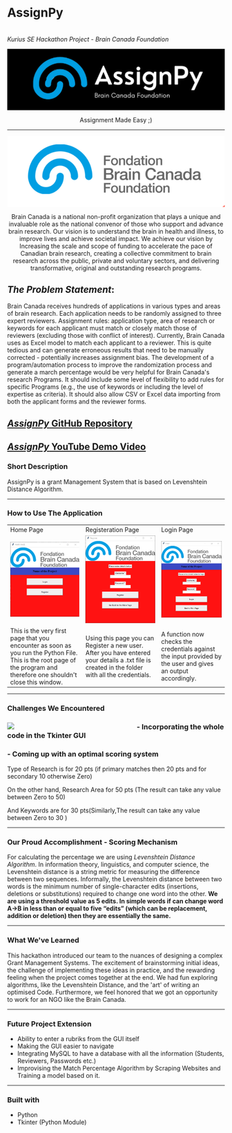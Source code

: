 # AssignPy <img>
<br><i>Kurius SE Hackathon Project - Brain Canada Foundation </br></i>
<div align = "center">
  <img align="center" src= "https://github.com/madhuv-sharma/AssignPy/blob/main/logoassignpylong.png" width='610'>
  <p></p>
  <p>Assignment Made Easy ;)</p>
</div>

___

<div align = "center">
  <img align="center" src= "https://github.com/madhuv-sharma/AssignPy/blob/main/MdLogo.png" >
  <p></p>
  <p>Brain Canada is a national non-profit organization that plays a unique and invaluable role as the national convenor of those who support and advance brain research. Our vision is to understand the brain in health and illness, to improve lives and achieve societal impact. We achieve our vision by Increasing the scale and scope of funding to accelerate the pace of Canadian brain research, creating a collective commitment to brain research across the public, private and voluntary sectors, and delivering transformative, original and outstanding research programs.
  </p>
</div>


## *The Problem Statement*: 
Brain Canada receives hundreds of applications in various types and areas of brain research. Each application needs to be randomly assigned to three expert reviewers. Assignment rules: application type, area of research or keywords for each applicant must match or closely match those of reviewers (excluding those with conflict of interest). Currently, Brain Canada uses as Excel model to match each applicant to a reviewer. This is quite tedious and can generate erroneous results that need to be manually corrected - potentially increases assignment bias. The development of a program/automation process to improve the randomization process and generate a march percentage would be very helpful for Brain Canada's research Programs. It should include some level of flexibility to add rules for specific Programs (e.g., the use of keywords or including the level of expertise as criteria). It should also allow CSV or Excel data importing from both the applicant forms and the reviewer forms. 
## [*AssignPy* GitHub Repository](https://github.com/madhuv-sharma/AssignPy)
## [*AssignPy* YouTube Demo Video](https://youtu.be/cpTFEdGEPLg)
### Short Description
AssignPy is a grant Management System that is based on Levenshtein Distance Algorithm.
___


### How to Use The Application
<table>
  <tr><td>Home Page</td><td>Registeration Page</td><td>Login Page</td></tr>
  <tr><td><img src= "https://github.com/madhuv-sharma/AssignPy/blob/main/MainPage.png" ></td><td><img src= "https://github.com/madhuv-sharma/AssignPy/blob/main/Register.png" ></td><td><img src= "https://github.com/madhuv-sharma/AssignPy/blob/main/Login.png" ></td></tr>
  <tr><td>This is the very first page that you encounter as soon as you run the Python File. This is the root page of the program and therefore one shouldn't close this window. </td><td>Using this page you can Register a new user. After you have entered your details a .txt file is created in the folder with all the credentials.</td><td>A function now checks the credentials against the input provided by the user and gives an output accordingly. </td></tr>
</table>

___

### Challenges We Encountered
<div>
  <img align='left' src="https://media3.giphy.com/media/l2YWFxG9GxXk8A7w4/giphy.gif?cid=ecf05e47cqpuzxgw3zhivi0ur3sxw4388yb4dyhanpm7tu5g&rid=giphy.gif&ct=g" width="300"> 
  <dl><dt><h3>- Incorporating the whole code in the Tkinter GUI</h3></dt><dt><h3>- Coming up with an optimal scoring system</h3> </dt> <p>Type of Research is for 20 pts (if primary matches then 20 pts and for secondary 10 otherwise Zero)</p><p> On the other hand, Research Area for 50 pts (The result can take any value between Zero to 50)</p><p> And Keywords are for 30 pts(Similarly,The result can take any value between Zero to 30 )</p></ul>
</div>

___

### Our Proud Accomplishment - Scoring Mechanism
For calculating the percentage we are using *Levenshtein Distance Algorithm*. In information theory, linguistics, and computer science, the Levenshtein distance is a string metric for measuring the difference between two sequences. Informally, the Levenshtein distance between two words is the minimum number of single-character edits (insertions, deletions or substitutions) required to change one word into the other. 
**We are using a threshold value as 5 edits. In simple words if can change word A->B in less than or equal to five “edits” (which can be replacement, addition or deletion) then they are essentially the same.**

___

### What We've Learned
This hackathon introduced our team to the nuances of designing a complex Grant Management Systems. The excitement of brainstorming initial ideas, the challenge of implementing these ideas in practice, and the rewarding feeling when the project comes together at the end. We had fun exploring algorithms, like the Levenshtein Distance, and the 'art' of writing an optimised Code. Furthermore, we feel honored that we got an opportunity to work for an NGO like the Brain Canada.  
___

### Future Project Extension
- Ability to enter a rubriks from the GUI itself
- Making the GUI easier to navigate 
- Integrating MySQL to have a database with all the information (Students, Reviewers, Passwords etc.)
- Improvising the Match Percentage Algorithm by Scraping Websites and Training a model based on it.

___

### Built with
- Python
- Tkinter (Python Module)
